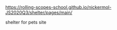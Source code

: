 https://rolling-scopes-school.github.io/nickermol-JS2020Q3/shelter/pages/main/

shelter for pets site